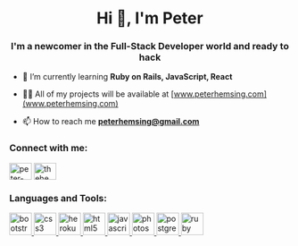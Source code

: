 <h1 align="center">Hi 👋, I'm Peter</h1>
<h3 align="center">I'm a newcomer in the Full-Stack Developer world and ready to hack</h3>

- 🌱 I’m currently learning **Ruby on Rails, JavaScript, React**

- 👨‍💻 All of my projects will be available at [www.peterhemsing.com](www.peterhemsing.com)

- 📫 How to reach me **peterhemsing@gmail.com**

<h3 align="left">Connect with me:</h3>
<p align="left">
<a href="https://linkedin.com/in/peter hemsing" target="blank"><img align="center" src="https://cdn.jsdelivr.net/npm/simple-icons@3.0.1/icons/linkedin.svg" alt="peter-hemsing" height="30" width="40" /></a>
<a href="https://instagram.com/thehem_sing" target="blank"><img align="center" src="https://cdn.jsdelivr.net/npm/simple-icons@3.0.1/icons/instagram.svg" alt="thehem_sing" height="30" width="40" /></a>
</p>

<h3 align="left">Languages and Tools:</h3>
<p align="left"> <a href="https://getbootstrap.com" target="_blank"> <img src="https://devicons.github.io/devicon/devicon.git/icons/bootstrap/bootstrap-plain.svg" alt="bootstrap" width="40" height="40"/> </a> <a href="https://www.w3schools.com/css/" target="_blank"> <img src="https://devicons.github.io/devicon/devicon.git/icons/css3/css3-original-wordmark.svg" alt="css3" width="40" height="40"/> </a> <a href="https://heroku.com" target="_blank"> <img src="https://www.vectorlogo.zone/logos/heroku/heroku-icon.svg" alt="heroku" width="40" height="40"/> </a> <a href="https://www.w3.org/html/" target="_blank"> <img src="https://devicons.github.io/devicon/devicon.git/icons/html5/html5-original-wordmark.svg" alt="html5" width="40" height="40"/> </a> <a href="https://developer.mozilla.org/en-US/docs/Web/JavaScript" target="_blank"> <img src="https://devicons.github.io/devicon/devicon.git/icons/javascript/javascript-original.svg" alt="javascript" width="40" height="40"/> </a> <a href="https://www.photoshop.com/en" target="_blank"> <img src="https://devicons.github.io/devicon/devicon.git/icons/photoshop/photoshop-plain.svg" alt="photoshop" width="40" height="40"/> </a> <a href="https://www.postgresql.org" target="_blank"> <img src="https://devicons.github.io/devicon/devicon.git/icons/postgresql/postgresql-original-wordmark.svg" alt="postgresql" width="40" height="40"/> </a> <a href="https://www.ruby-lang.org/en/" target="_blank"> <img src="https://devicons.github.io/devicon/devicon.git/icons/ruby/ruby-original-wordmark.svg" alt="ruby" width="40" height="40"/> </a> </p>
